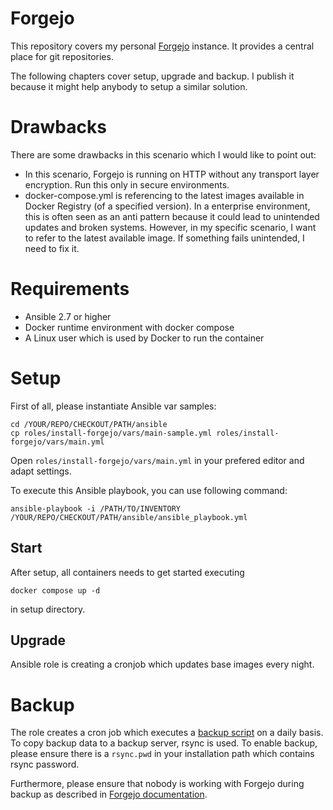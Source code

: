 # Forgejo

This repository covers my personal [Forgejo](https://forgejo.org/) instance. It provides a central place for git repositories.

The following chapters cover setup, upgrade and backup. I publish it because it might help anybody to setup a similar solution.

# Drawbacks

There are some drawbacks in this scenario which I would like to point out:

* In this scenario, Forgejo is running on HTTP without any transport layer encryption. Run this only in secure environments.
* docker-compose.yml is referencing to the latest images available in Docker Registry (of a specified version). In a enterprise environment, this is often seen as an anti pattern because it could lead to unintended updates and broken systems. However, in my specific scenario, I want to refer to the latest available image. If something fails unintended, I need to fix it.

# Requirements

* Ansible 2.7 or higher
* Docker runtime environment with docker compose
* A Linux user which is used by Docker to run the container

# Setup

First of all, please instantiate Ansible var samples:

```
cd /YOUR/REPO/CHECKOUT/PATH/ansible
cp roles/install-forgejo/vars/main-sample.yml roles/install-forgejo/vars/main.yml
```

Open `roles/install-forgejo/vars/main.yml` in your prefered editor and adapt settings.

To execute this Ansible playbook, you can use following command:

```
ansible-playbook -i /PATH/TO/INVENTORY /YOUR/REPO/CHECKOUT/PATH/ansible/ansible_playbook.yml
```

## Start

After setup, all containers needs to get started executing

```
docker compose up -d
```

in setup directory.

## Upgrade

Ansible role is creating a cronjob which updates base images every night.

# Backup

The role creates a cron job which executes a [backup script](/ansible/roles/install-forgejo/templates/backup_forgejo.sh.j2) on a daily basis. To copy backup data to a backup server, rsync is used. To enable backup, please ensure there is a `rsync.pwd` in your installation path which contains rsync password.

Furthermore, please ensure that nobody is working with Forgejo during backup as described in [Forgejo documentation](https://forgejo.org/docs/latest/admin/upgrade/#backup).
